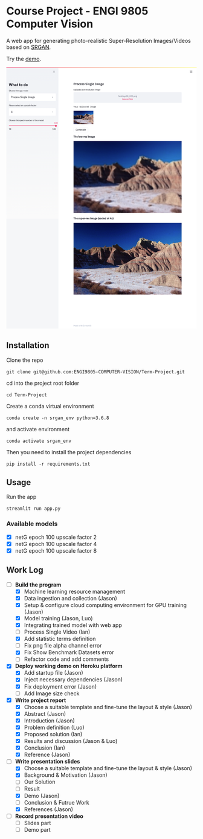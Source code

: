 # Course Project - ENGI 9805 Computer Vision 
A web app for generating photo-realistic Super-Resolution Images/Videos based on [SRGAN](https://arxiv.org/abs/1609.04802).

Try the [demo](https://srgan.herokuapp.com/).

![screenshot](asset/screenshot.png "Screenshot")


## Installation

Clone the repo

```
git clone git@github.com:ENGI9805-COMPUTER-VISION/Term-Project.git
```

cd into the project root folder
```
cd Term-Project
```

Create a conda virtual environment

```
conda create -n srgan_env python=3.6.8
```

and activate environment

```
conda activate srgan_env
```

Then you need to install the project dependencies

```
pip install -r requirements.txt
```

## Usage

Run the app
```
streamlit run app.py
```

### Available models

- [x] netG epoch 100 upscale factor 2
- [x] netG epoch 100 upscale factor 4
- [x] netG epoch 100 upscale factor 8

## Work Log

- [ ] **Build the program**
    - [x] Machine learning resource management
    - [x] Data ingestion and collection (Jason)
    - [x] Setup & configure cloud computing environment for GPU training (Jason)
    - [x] Model training (Jason, Luo)
    - [x] Integrating trained model with web app
    - [ ] Process Single Video (Ian)
    - [x] Add statistic terms definition
    - [ ] Fix png file alpha channel error
    - [x] Fix Show Benchmark Datasets error
    - [ ] Refactor code and add comments
- [x] **Deploy working demo on Heroku platform**
    - [x] Add startup file (Jason)
    - [x] Inject necessary dependencies (Jason)
    - [x] Fix deployment error (Jason)
    - [ ] Add Image size check
- [x] **Write project report**
    - [x] Choose a suitable template and fine-tune the layout & style (Jason)
    - [x] Abstract (Jason)
    - [x] Introduction (Jason)
    - [x] Problem definition (Luo)
    - [x] Proposed solution (Ian)
    - [x] Results and discussion (Jason & Luo)
    - [x] Conclusion (Ian)
    - [x] Reference (Jason)
- [ ] **Write presentation slides**
    - [x] Choose a suitable template and fine-tune the layout & style (Jason)
    - [x] Background & Motivation (Jason)
    - [ ] Our Solution
    - [ ] Result
    - [x] Demo (Jason)
    - [ ] Conclusion & Futrue Work 
    - [x] References (Jason)
- [ ] **Record presentation video**
    - [ ] Slides part
    - [ ] Demo part
